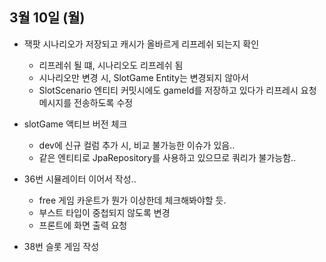 
## 3월 10일 (월)

- 잭팟 시나리오가 저장되고 캐시가 올바르게 리프레쉬 되는지 확인
	- 리프레쉬 될 떄, 시나리오도 리프레쉬 됨
	- 시나리오만 변경 시, SlotGame Entity는 변경되지 않아서
	- SlotScenario 엔티티 커밋시에도 gameId를 저장하고 있다가 리프레시 요청 메시지를 전송하도록 수정

- slotGame 액티브 버전 체크
	- dev에 신규 컬럼 추가 시, 비교 불가능한 이슈가 있음..
	- 같은 엔티티로 JpaRepository를 사용하고 있으므로 쿼리가 불가능함..

- 36번 시뮬레이터 이어서 작성..
	- free 게임 카운트가 뭔가 이상한데 체크해봐야할 듯.
	- 부스트 타입이 중첩되지 않도록 변경
	- 프론트에 화면 출력 요청

- 38번 슬롯 게임 작성